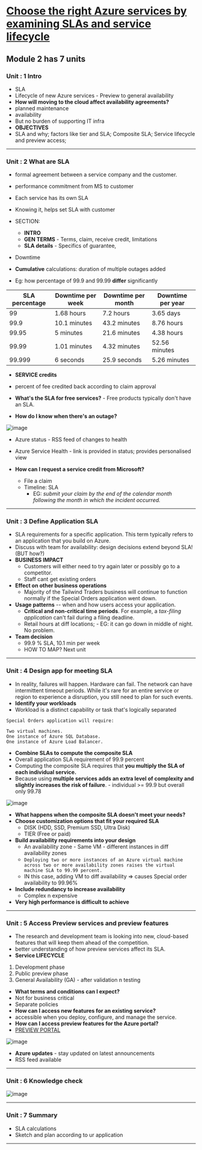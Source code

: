 # [Choose the right Azure services by examining SLAs and service lifecycle](https://docs.microsoft.com/en-us/learn/modules/choose-azure-services-sla-lifecycle/)
## Module 2 has 7 units
### Unit : 1 Intro
- SLA
- Lifecycle of new Azure services - Preview to general availability
- **How will moving to the cloud affect availability agreements?**
- planned maintenance
- availability
- But no burden of supporting IT infra
- **OBJECTIVES**
- SLA and why; factors like tier and SLA; Composite SLA; Service lifecycle and preview access;
---
### Unit : 2 What are SLA
  - formal agreement between a service company and the customer. 
  - performance commitment from MS to customer

  - Each service has its own SLA
  - Knowing it, helps set SLA with customer
  - SECTION:
    - **INTRO** 
    - **GEN TERMS** - Terms, claim, receive credit, limitations
    - **SLA details** - Specifics of guarantee, 
  - Downtime
  - **Cumulative** calculations: duration of multiple outages added

  - Eg: how percentage of 99.9 and 99.99 **differ** significantly

  |SLA percentage	|Downtime per week	|Downtime per month|	Downtime per year|
  |---|---|---|---|
  |99|	1.68 hours|	7.2 hours	|3.65 days|
  |99.9|	10.1 minutes	|43.2 minutes|	8.76 hours|
  |99.95|	5 minutes|	21.6 minutes|	4.38 hours|
  |99.99|	1.01 minutes|	4.32 minutes|	52.56 minutes|
  |99.999|	6 seconds|	25.9 seconds|	5.26 minutes|

- **SERVICE credits**
- percent of fee credited back according to claim approval

- **What's the SLA for free services?** - Free products typically don't have an SLA.
- **How do I know when there's an outage?**

 ![image](https://user-images.githubusercontent.com/43994542/120612386-c5df6580-c472-11eb-817b-32ed1091f1a1.png)

  - Azure status - RSS feed of changes to health
  - Azure Service Health - link is provided in status; provides personalised view
  
- **How can I request a service credit from Microsoft?** 
  - File a claim
  - Timeline: SLA
    - EG: _*submit your claim by the end of the calendar month following the month in which the incident occurred.*_
 
---

### Unit : 3 Define Application SLA

  - SLA requirements for a specific application. This term typically refers to an application that you build on Azure.
  - Discuss with team for availability: design decisions extend beyond SLA! (BUT how?)
  - **BUSINESS IMPACT**
    - Customers will either need to try again later or possibly go to a competitor.
    - Staff cant get existing orders
  - **Effect on other business operations**
    - Majority of the Tailwind Traders business will continue to function normally if the Special Orders application went down.
  - **Usage patterns** -- when and how users access your application.
    - **Critical and non-critical time periods**. For example, a _tax-filing application_ can't fail during a filing deadline.
    - Retail hours at diff locations; - EG: it can go down in middle of night. No problem. 
  - **Team decision**
    - 99.9 % SLA, 10.1 min per week
    - HOW TO MAP? Next unit

---

### Unit : 4 Design app for meeting SLA
- In reality, failures will happen. Hardware can fail. The network can have intermittent timeout periods. While it's rare for an entire service or region to experience a disruption, you still need to plan for such events.
- **Identify your workloads**
- Workload is a distinct capability or task that's logically separated
```
Special Orders application will require:

Two virtual machines.
One instance of Azure SQL Database.
One instance of Azure Load Balancer.
```
- **Combine SLAs to compute the composite SLA**
- Overall application SLA requirement of 99.9 percent
- Computing the composite SLA requires that **you multiply the SLA of each individual service.**
-  Because using **multiple services adds an extra level of complexity and slightly increases the risk of failure**. - individual >= 99.9 but overall only 99.78

![image](https://user-images.githubusercontent.com/43994542/120616174-a0ecf180-c476-11eb-878d-a8e287909e18.png)


- **What happens when the composite SLA doesn't meet your needs?**
- **Choose customization options that fit your required SLA**
  - DISK (HDD, SSD, Premium SSD, Ultra Disk)
  - TIER (Free or paid)
 - **Build availability requirements into your design**
   - An availability zone - Same VM - different instances in diff availability zones
   - `Deploying two or more instances of an Azure virtual machine across two or more availability zones raises the virtual machine SLA to 99.99 percent.`
   - IN this case, adding VM to diff availability => causes Special order availability to 99.96%
 - **Include redundancy to increase availability**
   - Complex n expensive
 - **Very high performance is difficult to achieve**

---
### Unit : 5 Access Preview services and preview features
  - The research and development team is looking into new, cloud-based features that will keep them ahead of the competition.
  -  better understanding of how preview services affect its SLA.
  -  **Service LIFECYCLE**
  1. Development phase
  2. Public preview phase
  3. General Availability (GA) - after validation n testing

  - **What terms and conditions can I expect?**
  - Not for business critical
  - Separate policies
  - **How can I access new features for an existing service?**
  - accessible when you deploy, configure, and manage the service.
  - **How can I access preview features for the Azure portal?**
  - [PREVIEW PORTAL](https://preview.portal.azure.com/)

  ![image](https://user-images.githubusercontent.com/43994542/120619546-b283c880-c479-11eb-8c4e-9f5020c41747.png)

  - **Azure updates** - stay updated on latest announcements
  - RSS feed available

---
### Unit : 6 Knowledge check

![image](https://user-images.githubusercontent.com/43994542/120620250-6a18da80-c47a-11eb-8bde-f9cc51fc300c.png)

---
### Unit : 7 Summary
- SLA calculations
- Sketch and plan according to ur application
---
